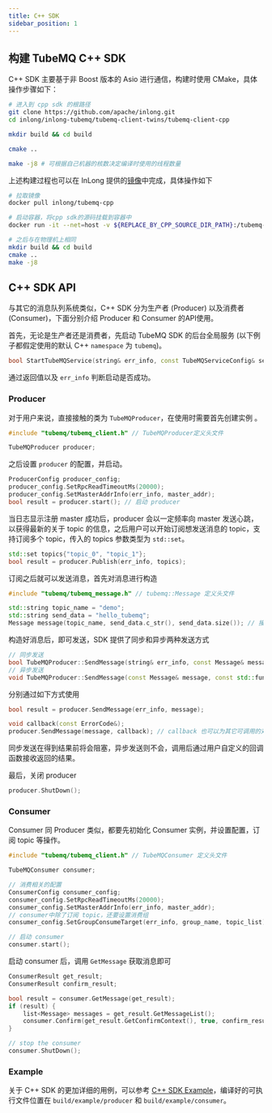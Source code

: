 ```yaml
---
title: C++ SDK
sidebar_position: 1
---
```


## 构建 TubeMQ C++ SDK
C++ SDK 主要基于非 Boost 版本的 Asio 进行通信，构建时使用 CMake，具体操作步骤如下：
```bash
# 进入到 cpp sdk 的根路径
git clone https://github.com/apache/inlong.git
cd inlong/inlong-tubemq/tubemq-client-twins/tubemq-client-cpp

mkdir build && cd build

cmake .. 

make -j8 # 可根据自己机器的核数决定编译时使用的线程数量

```

上述构建过程也可以在 InLong 提供的[镜像](https://github.com/apache/inlong/tree/master/inlong-tubemq/tubemq-docker/tubemq-cpp)中完成，具体操作如下

```bash
# 拉取镜像
docker pull inlong/tubemq-cpp

# 启动容器，将cpp sdk的源码挂载到容器中
docker run -it --net=host -v ${REPLACE_BY_CPP_SOURCE_DIR_PATH}:/tubemq-cpp/  inlong/tubemq-cpp /bin/bash

# 之后与在物理机上相同
mkdir build && cd build
cmake .. 
make -j8 
```

## C++ SDK API
与其它的消息队列系统类似，C++ SDK 分为生产者 (Producer) 以及消费者 (Consumer)，下面分别介绍 Producer 和 Consumer 的API使用。

首先，无论是生产者还是消费者，先启动 TubeMQ SDK 的后台全局服务 (以下例子都假定使用的默认 C++ `namespace` 为 `tubemq`)。

```cpp
bool StartTubeMQService(string& err_info, const TubeMQServiceConfig& serviceConfig);
```

通过返回值以及 `err_info` 判断启动是否成功。

### Producer
对于用户来说，直接接触的类为 `TubeMQProducer`，在使用时需要首先创建实例 。

```cpp
#include "tubemq/tubemq_client.h" // TubeMQProducer定义头文件

TubeMQProducer producer;
```

之后设置 `producer` 的配置，并启动。

```cpp
ProducerConfig producer_config;
producer_config.SetRpcReadTimeoutMs(20000);
producer_config.SetMasterAddrInfo(err_info, master_addr);
bool result = producer.start(); // 启动 producer
```

当日志显示注册 master 成功后，producer 会以一定频率向 master 发送心跳，以获得最新的关于 topic 的信息，之后用户可以开始订阅想发送消息的 topic，支持订阅多个 topic，传入的 topics 参数类型为 `std::set`。

```cpp
std::set topics{"topic_0", "topic_1"};
bool result = producer.Publish(err_info, topics);
```

订阅之后就可以发送消息，首先对消息进行构造

```cpp
#include "tubemq/tubemq_message.h" // tubemq::Message 定义头文件

std::string topic_name = "demo";
std::string send_data = "hello_tubemq";
Message message(topic_name, send_data.c_str(), send_data.size()); // 接受数据类型为 const char*
```

构造好消息后，即可发送，SDK 提供了同步和异步两种发送方式

```cpp
// 同步发送
bool TubeMQProducer::SendMessage(string& err_info, const Message& message);
// 异步发送
void TubeMQProducer::SendMessage(const Message& message, const std::function<void(const ErrorCode&)>& callback);
```

分别通过如下方式使用

```cpp
bool result = producer.SendMessage(err_info, message);

void callback(const ErrorCode&); 
producer.SendMessage(message, callback); // callback 也可以为其它可调用的对象，如 lambda函数
```

同步发送在得到结果前将会阻塞，异步发送则不会，调用后通过用户自定义的回调函数接收返回的结果。

最后，关闭 producer

```cpp
producer.ShutDown();
```

### Consumer
Consumer 同 Producer 类似，都要先初始化 Consumer 实例，并设置配置，订阅 topic 等操作。

```cpp
#include "tubemq/tubemq_client.h" // TubeMQConsumer 定义头文件

TubeMQConsumer consumer;

// 消费相关的配置
ConsumerConfig consumer_config;
consumer_config.SetRpcReadTimeoutMs(20000);
consumer_config.SetMasterAddrInfo(err_info, master_addr);
// consumer中除了订阅 topic，还要设置消费组
consumer_config.SetGroupConsumeTarget(err_info, group_name, topic_list);

// 启动 consumer
consumer.start();
```

启动 consumer 后，调用 `GetMessage` 获取消息即可

```cpp
ConsumerResult get_result;
ConsumerResult confirm_result;

bool result = consumer.GetMessage(get_result);
if (result) {
    list<Message> messages = get_result.GetMessageList();
    consumer.Confirm(get_result.GetConfirmContext(), true, confirm_result);
}

// stop the consumer 
consumer.ShutDown();
```

### Example
关于 C++ SDK 的更加详细的用例，可以参考 [C++ SDK Example](https://github.com/apache/inlong/tree/master/inlong-tubemq/tubemq-client-twins/tubemq-client-cpp/example)，编译好的可执行文件位置在 `build/example/producer` 和 `build/example/consumer`。

